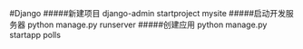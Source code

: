 #Django
#####新建项目
	django-admin startproject mysite
#####启动开发服务器
	python manage.py runserver
#####创建应用
	python manage.py startapp polls

